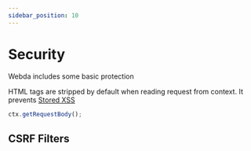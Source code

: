 ```yaml
---
sidebar_position: 10
---
```


# Security

Webda includes some basic protection

HTML tags are stripped by default when reading request from context.
It prevents [Stored XSS](https://portswigger.net/web-security/cross-site-scripting/stored)

```javascript
ctx.getRequestBody();
```

## CSRF Filters
